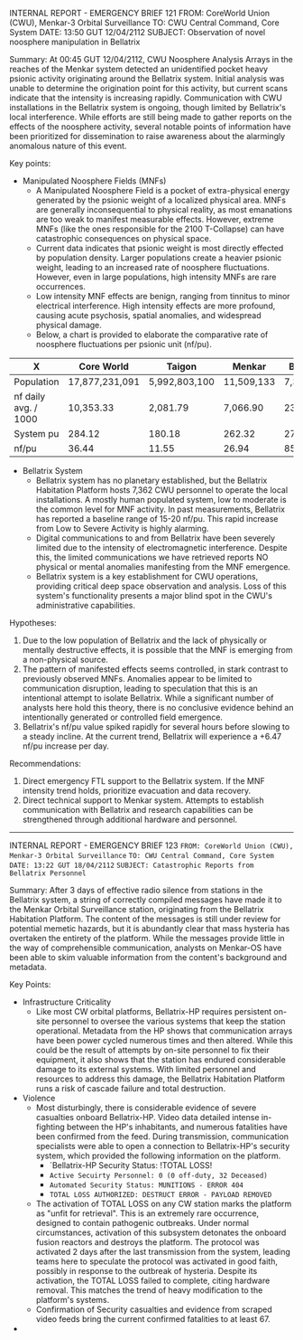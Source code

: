 INTERNAL REPORT - EMERGENCY BRIEF 121
FROM: CoreWorld Union (CWU), Menkar-3 Orbital Surveillance
TO: CWU Central Command, Core System 
DATE: 13:50 GUT 12/04/2112
SUBJECT: Observation of novel noosphere manipulation in Bellatrix

Summary: 
At 00:45 GUT 12/04/2112, CWU Noosphere Analysis Arrays in the reaches of the Menkar system detected an unidentified pocket heavy psionic activity originating around the Bellatrix system. Initial analysis was unable to determine the origination point for this activity, but current scans indicate that the intensity is increasing rapidly. Communication with CWU installations in the Bellatrix system is ongoing, though limited by Bellatrix's local interference. While efforts are still being made to gather reports on the effects of the noosphere activity, several notable points of information have been prioritized for dissemination to raise awareness about the alarmingly anomalous nature of this event. 

Key points:
- Manipulated Noosphere Fields (MNFs)
	- A Manipulated Noosphere Field is a pocket of extra-physical energy generated by the psionic weight of a localized physical area. MNFs are generally inconsequential to physical reality, as most emanations are too weak to manifest measurable effects. However, extreme MNFs (like the ones responsible for the 2100 T-Collapse) can have catastrophic consequences on physical space. 
	- Current data indicates that psionic weight is most directly effected by population density. Larger populations create a heavier psionic weight, leading to an increased rate of noosphere fluctuations. However, even in large populations, high intensity MNFs are rare occurrences. 
	- Low intensity MNF effects are benign, ranging from tinnitus to minor electrical interference. High intensity effects are more profound, causing acute psychosis, spatial anomalies, and widespread physical damage. 
	- Below, a chart is provided to elaborate the comparative rate of noosphere fluctuations per psionic unit (nf/pu). 

| X                    | Core World     | Taigon        | Menkar     | Bellatrix |
| -------------------- | -------------- | ------------- | ---------- | --------- |
| Population           | 17,877,231,091 | 5,992,803,100 | 11,509,133 | 7,362     |
| nf daily avg. / 1000 | 10,353.33      | 2,081.79      | 7,066.90   | 23,406.90 |
| System pu            | 284.12         | 180.18        | 262.32     | 272.3     |
| nf/pu                | 36.44          | 11.55         | 26.94      | 85.96     |
- Bellatrix System
	- Bellatrix system has no planetary established, but the Bellatrix Habitation Platform hosts 7,362 CWU personnel to operate the local installations. A mostly human populated system, low to moderate is the common level for MNF activity. In past measurements, Bellatrix has reported a baseline range of 15-20 nf/pu. This rapid increase from Low to Severe Activity is highly alarming. 
	- Digital communications to and from Bellatrix have been severely limited due to the intensity of electromagnetic interference. Despite this, the limited communications we have retrieved reports NO physical or mental anomalies manifesting from the MNF emergence. 
	- Bellatrix system is a key establishment for CWU operations, providing critical deep space observation and analysis. Loss of this system's functionality presents a major blind spot in the CWU's administrative capabilities.

Hypotheses:
1. Due to the low population of Bellatrix and the lack of physically or mentally destructive effects, it is possible that the MNF is emerging from a non-physical source. 
2. The pattern of manifested effects seems controlled, in stark contrast to previously observed MNFs. Anomalies appear to be limited to communication disruption, leading to speculation that this is an intentional attempt to isolate Bellatrix. While a significant number of analysts here hold this theory, there is no conclusive evidence behind an intentionally generated or controlled field emergence. 
3. Bellatrix's nf/pu value spiked rapidly for several hours before slowing to a steady incline. At the current trend, Bellatrix will experience a +6.47 nf/pu increase per day. 

Recommendations:
1. Direct emergency FTL support to the Bellatrix system. If the MNF intensity trend holds, prioritize evacuation and data recovery. 
2. Direct technical support to Menkar system. Attempts to establish communication with Bellatrix and research capabilities can be strengthened through additional hardware and personnel. 


---

INTERNAL REPORT - EMERGENCY BRIEF 123
`FROM: CoreWorld Union (CWU), Menkar-3 Orbital Surveillance`
`TO: CWU Central Command, Core System` 
`DATE: 13:22 GUT 18/04/2112`
`SUBJECT: Catastrophic Reports from Bellatrix Personnel`

Summary: 
After 3 days of effective radio silence from stations in the Bellatrix system, a string of correctly compiled messages have made it to the Menkar Orbital Surveillance station, originating from the Bellatrix Habitation Platform. The content of the messages is still under review for potential memetic hazards, but it is abundantly clear that mass hysteria has overtaken the entirety of the platform. While the messages provide little in the way of comprehensible communication, analysts on Menkar-OS have been able to skim valuable information from the content's background and metadata. 

Key Points:
- Infrastructure Criticality
	- Like most CW orbital platforms, Bellatrix-HP requires persistent on-site personnel to oversee the various systems that keep the station operational. Metadata from the HP shows that communication arrays have been power cycled numerous times and then altered. While this could be the result of attempts by on-site personnel to fix their equipment, it also shows that the station has endured considerable damage to its external systems. With limited personnel and resources to address this damage, the Bellatrix Habitation Platform runs a risk of cascade failure and total destruction. 
- Violence
	- Most disturbingly, there is considerable evidence of severe casualties onboard Bellatrix-HP. Video data detailed intense in-fighting between the HP's inhabitants, and numerous fatalities have been confirmed from the feed. During transmission, communication specialists were able to open a connection to Bellatrix-HP's security system, which provided the following information on the platform.
		- `Bellatrix-HP Security Status: !TOTAL LOSS!
		- `Active Secuirty Personnel: 0 (0 off-duty, 32 Deceased)`
		- `Automated Security Status: MUNITIONS - ERROR 404`
		- `TOTAL LOSS AUTHORIZED: DESTRUCT ERROR - PAYLOAD REMOVED`
	- The activation of TOTAL LOSS on any CW station marks the platform as "unfit for retrieval". This is an extremely rare occurrence, designed to contain pathogenic outbreaks. Under normal circumstances, activation of this subsystem detonates the onboard fusion reactors and destroys the platform. The protocol was activated 2 days after the last transmission from the system, leading teams here to speculate the protocol was activated in good faith, possibly in response to the outbreak of hysteria. Despite its activation, the TOTAL LOSS failed to complete, citing hardware removal. This matches the trend of heavy modification to the platform's systems. 
	- Confirmation of Security casualties and evidence from scraped video feeds bring the current confirmed fatalities to at least 67. 
- 